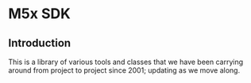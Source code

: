 # M5x SDK

## Introduction

This is a library of various tools and classes that we have been carrying around from project to project since 2001; updating as we move along.

